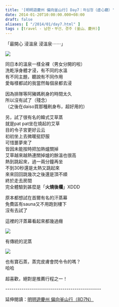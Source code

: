 ```yaml
---
title: '[明明遊慶州 偏向釜山行] Day7：허심청（虛心廳）'
date: 2014-01-20T10:00:00.000+08:00
draft: false
aliases: [ "/2014/01/day7.html" ]
tags : [travel - 남한・부산、경주 (釜山、慶州)]
---
```


「最開心 浸溫泉 浸溫泉⋯⋯」  

[![](https://1.bp.blogspot.com/-tj6MEgB7_dU/XCyWuTxHjdI/AAAAAAAADnE/LgS6tpfUvkgap1Fcghvl7YaKxExPKKP5ACLcBGAs/s640/16.jpg)](https://1.bp.blogspot.com/-tj6MEgB7_dU/XCyWuTxHjdI/AAAAAAAADnE/LgS6tpfUvkgap1Fcghvl7YaKxExPKKP5ACLcBGAs/s1600/16.jpg)

同日本的溫泉一樣全裸（男女分開的啦）  
洗乾淨身體才浸，有不同的水溫  
有不同主題，聽說有不同作用  
愛每樣都試的我當然每個泉都去浸  
  
因為排隊等阿豬媽刷身的時間太久  
所以沒有試了（殘念）  
（之後在daiso買那種刷身布，超好用的）  
  
另，試了很有名的韓式艾草蒸  
就是pat pat坐在燒起的艾草  
目的令子宮更好云云  
初初坐上去微暖挺舒服  
可惜噩夢來了  
皆因未能按時把加熱爐關掉  
艾草越來越熱連關掉爐的餘溫也很高  
熱到跳起來，過一兩分鐘再坐  
不到30秒還是太熱又跳起來  
來來回回跳幾次之後還是頂不順  
終於走去房間  
完全體驗到甚麼是「**火燒後欄**」XDDD  
  
原本都想試在首爾有名的汗蒸幕  
免費區有sauna又不用跑到樓下  
沒有去試了  
  
這裡的汗蒸幕看起來都幾過癮  

[![](https://4.bp.blogspot.com/-R2Mjb4b6npE/XCyWz6cPnTI/AAAAAAAADnM/G9HWAjRp3i0L6VrnJW1LpYwUiozz6vaKwCLcBGAs/s640/17.jpg)](https://4.bp.blogspot.com/-R2Mjb4b6npE/XCyWz6cPnTI/AAAAAAAADnM/G9HWAjRp3i0L6VrnJW1LpYwUiozz6vaKwCLcBGAs/s1600/17.jpg)

有傳統的泥蒸  

[![](https://4.bp.blogspot.com/-qv8jDPjbG_A/XCyW5sdv91I/AAAAAAAADnQ/I-htHFZ6Faca6eDUsjwLrJS1TtK-2AfkwCLcBGAs/s640/18.jpg)](https://4.bp.blogspot.com/-qv8jDPjbG_A/XCyW5sdv91I/AAAAAAAADnQ/I-htHFZ6Faca6eDUsjwLrJS1TtK-2AfkwCLcBGAs/s1600/18.jpg)

也有寶石蒸，蒸完皮膚會閃令令的嗎？  
哈哈  
  
  
超喜歡，絕對是推薦行程之一！  
  
\-----------------------------------------------  
  
延伸閱讀：[明明遊慶州 偏向釜山行（8D7N）](http://www.hidie.net/2014/01/8d7n.html)